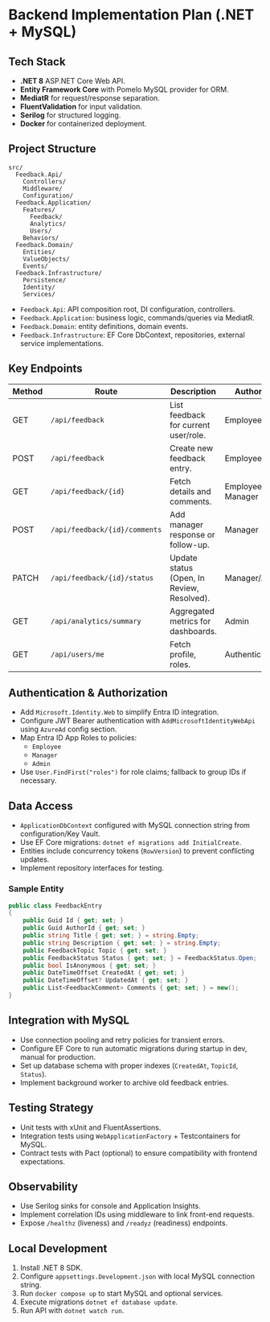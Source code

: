 # Backend Implementation Plan (.NET + MySQL)

## Tech Stack

- **.NET 8** ASP.NET Core Web API.
- **Entity Framework Core** with Pomelo MySQL provider for ORM.
- **MediatR** for request/response separation.
- **FluentValidation** for input validation.
- **Serilog** for structured logging.
- **Docker** for containerized deployment.

## Project Structure

```
src/
  Feedback.Api/
    Controllers/
    Middleware/
    Configuration/
  Feedback.Application/
    Features/
      Feedback/
      Analytics/
      Users/
    Behaviors/
  Feedback.Domain/
    Entities/
    ValueObjects/
    Events/
  Feedback.Infrastructure/
    Persistence/
    Identity/
    Services/
``` 

- `Feedback.Api`: API composition root, DI configuration, controllers.
- `Feedback.Application`: business logic, commands/queries via MediatR.
- `Feedback.Domain`: entity definitions, domain events.
- `Feedback.Infrastructure`: EF Core DbContext, repositories, external service implementations.

## Key Endpoints

| Method | Route | Description | Authorization |
|--------|-------|-------------|---------------|
| GET | `/api/feedback` | List feedback for current user/role. | Employee/Manager |
| POST | `/api/feedback` | Create new feedback entry. | Employee |
| GET | `/api/feedback/{id}` | Fetch details and comments. | Employee (owner), Manager |
| POST | `/api/feedback/{id}/comments` | Add manager response or follow-up. | Manager |
| PATCH | `/api/feedback/{id}/status` | Update status (Open, In Review, Resolved). | Manager/Admin |
| GET | `/api/analytics/summary` | Aggregated metrics for dashboards. | Admin |
| GET | `/api/users/me` | Fetch profile, roles. | Authenticated |

## Authentication & Authorization

- Add `Microsoft.Identity.Web` to simplify Entra ID integration.
- Configure JWT Bearer authentication with `AddMicrosoftIdentityWebApi` using `AzureAd` config section.
- Map Entra ID App Roles to policies:
  - `Employee`
  - `Manager`
  - `Admin`
- Use `User.FindFirst("roles")` for role claims; fallback to group IDs if necessary.

## Data Access

- `ApplicationDbContext` configured with MySQL connection string from configuration/Key Vault.
- Use EF Core migrations: `dotnet ef migrations add InitialCreate`.
- Entities include concurrency tokens (`RowVersion`) to prevent conflicting updates.
- Implement repository interfaces for testing.

### Sample Entity

```csharp
public class FeedbackEntry
{
    public Guid Id { get; set; }
    public Guid AuthorId { get; set; }
    public string Title { get; set; } = string.Empty;
    public string Description { get; set; } = string.Empty;
    public FeedbackTopic Topic { get; set; }
    public FeedbackStatus Status { get; set; } = FeedbackStatus.Open;
    public bool IsAnonymous { get; set; }
    public DateTimeOffset CreatedAt { get; set; }
    public DateTimeOffset? UpdatedAt { get; set; }
    public List<FeedbackComment> Comments { get; set; } = new();
}
```

## Integration with MySQL

- Use connection pooling and retry policies for transient errors.
- Configure EF Core to run automatic migrations during startup in dev, manual for production.
- Set up database schema with proper indexes (`CreatedAt`, `TopicId`, `Status`).
- Implement background worker to archive old feedback entries.

## Testing Strategy

- Unit tests with xUnit and FluentAssertions.
- Integration tests using `WebApplicationFactory` + Testcontainers for MySQL.
- Contract tests with Pact (optional) to ensure compatibility with frontend expectations.

## Observability

- Use Serilog sinks for console and Application Insights.
- Implement correlation IDs using middleware to link front-end requests.
- Expose `/healthz` (liveness) and `/readyz` (readiness) endpoints.

## Local Development

1. Install .NET 8 SDK.
2. Configure `appsettings.Development.json` with local MySQL connection string.
3. Run `docker compose up` to start MySQL and optional services.
4. Execute migrations `dotnet ef database update`.
5. Run API with `dotnet watch run`.


